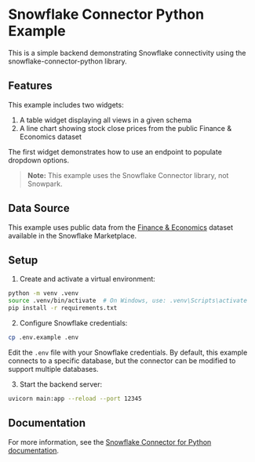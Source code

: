 # Snowflake Connector Python Example

This is a simple backend demonstrating Snowflake connectivity using the snowflake-connector-python library.

## Features
This example includes two widgets:
1. A table widget displaying all views in a given schema
2. A line chart showing stock close prices from the public Finance & Economics dataset

The first widget demonstrates how to use an endpoint to populate dropdown options.

> **Note:** This example uses the Snowflake Connector library, not Snowpark.

## Data Source
This example uses public data from the [Finance & Economics](https://app.snowflake.com/marketplace/listing/GZTSZAS2KF7/snowflake-data-finance-economics) dataset available in the Snowflake Marketplace.

## Setup

1. Create and activate a virtual environment:
```bash
python -m venv .venv
source .venv/bin/activate  # On Windows, use: .venv\Scripts\activate
pip install -r requirements.txt
```

2. Configure Snowflake credentials:
```bash
cp .env.example .env
```
Edit the `.env` file with your Snowflake credentials. By default, this example connects to a specific database, but the connector can be modified to support multiple databases.

3. Start the backend server:
```bash
uvicorn main:app --reload --port 12345
```

## Documentation
For more information, see the [Snowflake Connector for Python documentation](https://docs.snowflake.com/en/developer-guide/python-connector/python-connector-example).

